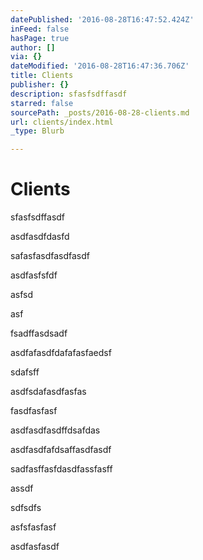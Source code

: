 ```yaml
---
datePublished: '2016-08-28T16:47:52.424Z'
inFeed: false
hasPage: true
author: []
via: {}
dateModified: '2016-08-28T16:47:36.706Z'
title: Clients
publisher: {}
description: sfasfsdffasdf
starred: false
sourcePath: _posts/2016-08-28-clients.md
url: clients/index.html
_type: Blurb

---
```

# Clients

sfasfsdffasdf

asdfasdfdasfd

safasfasdfasdfasdf

asdfasfsfdf

asfsd

asf

fsadffasdsadf

asdfafasdfdafafasfaedsf

sdafsff

asdfsdafasdfasfas

fasdfasfasf

asdfasdfasdffdsafdas

asdfasdfafdsaffasdfasdf

sadfasffasfdasdfassfasff

assdf

sdfsdfs

asfsfasfasf

asdfasfasdf